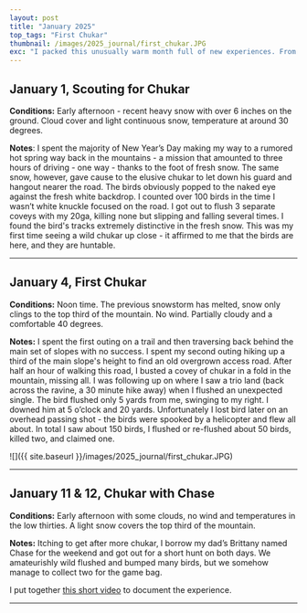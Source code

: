 ```yaml
---
layout: post
title: "January 2025"
top_tags: "First Chukar"
thumbnail: /images/2025_journal/first_chukar.JPG
exc: "I packed this unusually warm month full of new experiences. From my first ever chukar hunts to the last ducks of the 2024/5 season, it was a jam packed month. I even found some gold!"
---
```


## January 1, Scouting for Chukar

**Conditions:** Early afternoon - recent heavy snow with over 6 inches on the ground. Cloud cover and light continuous snow, temperature at around 30 degrees.  

**Notes**: I spent the majority of New Year’s Day making my way to a rumored hot spring way back in the mountains - a mission that amounted to three hours of driving - one way - thanks to the foot of fresh snow. 
The same snow, however, gave cause to the elusive chukar to let down his guard and hangout nearer the road. The birds obviously popped to the naked eye against the fresh white backdrop. I counted over 100 birds in the time I wasn’t white knuckle focused on the road. I got out to flush 3 separate coveys with my 20ga, killing none but slipping and falling several times.
I found the bird's tracks extremely distinctive in the fresh snow. This was my first time seeing a wild chukar up close - it affirmed to me that the birds are here, and they are huntable.  

------- 
 
## January 4, First Chukar

**Conditions:** Noon time. The previous snowstorm has melted, snow only clings to the top third of the mountain. No wind. Partially cloudy and a comfortable 40 degrees. 

**Notes:** I spent the first outing on a trail and then traversing back behind the main set of slopes with no success. I spent my second outing hiking up a third of the main slope's height to find an old overgrown access road. After half an hour of walking this road, I busted a covey of chukar in a fold in the mountain, missing all. I was following up on where I saw a trio land (back across the ravine, a 30 minute hike away) when I flushed an unexpected single. The bird flushed only 5 yards from me, swinging to my right. I downed him at 5 o’clock and 20 yards. Unfortunately I lost bird later on an overhead passing shot - the birds were spooked by a helicopter and flew all about. 
In total I saw about 150 birds, I flushed or re-flushed about 50 birds, killed two, and claimed one. 

![]({{ site.baseurl }}/images/2025_journal/first_chukar.JPG)

------- 

## January 11 & 12, Chukar with Chase

**Conditions:** Early afternoon with some clouds, no wind and temperatures in the low thirties. A light snow covers the top third of the mountain. 

**Notes:** Itching to get after more chukar, I borrow my dad’s Brittany named Chase for the weekend and got out for a short hunt on both days. We amateurishly wild flushed and bumped many birds, but we somehow manage to collect two for the game bag. 

I put together [this short video](https://youtu.be/OpHBmLaFFp4) to document the experience. 


------- 


